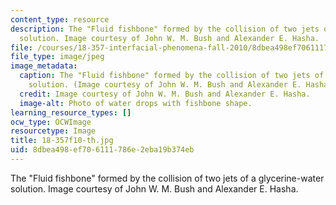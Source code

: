 ```yaml
---
content_type: resource
description: The "Fluid fishbone" formed by the collision of two jets of a glycerine-water
  solution. Image courtesy of John W. M. Bush and Alexander E. Hasha.
file: /courses/18-357-interfacial-phenomena-fall-2010/8dbea498ef706111786e2eba19b374eb_18-357f10-th.jpg
file_type: image/jpeg
image_metadata:
  caption: The "Fluid fishbone" formed by the collision of two jets of a glycerine-water
    solution. (Image courtesy of John W. M. Bush and Alexander E. Hasha.)
  credit: Image courtesy of John W. M. Bush and Alexander E. Hasha.
  image-alt: Photo of water drops with fishbone shape.
learning_resource_types: []
ocw_type: OCWImage
resourcetype: Image
title: 18-357f10-th.jpg
uid: 8dbea498-ef70-6111-786e-2eba19b374eb
---
```

The "Fluid fishbone" formed by the collision of two jets of a glycerine-water solution. Image courtesy of John W. M. Bush and Alexander E. Hasha.

